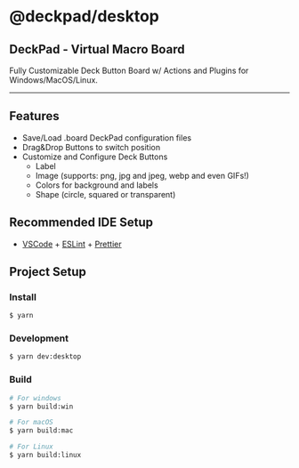 # @deckpad/desktop

## DeckPad - Virtual Macro Board

Fully Customizable Deck Button Board w/ Actions and Plugins for Windows/MacOS/Linux.

---

## Features

- Save/Load .board DeckPad configuration files
- Drag&Drop Buttons to switch position
- Customize and Configure Deck Buttons
  - Label
  - Image (supports: png, jpg and jpeg, webp and even GIFs!)
  - Colors for background and labels
  - Shape (circle, squared or transparent)

## Recommended IDE Setup

- [VSCode](https://code.visualstudio.com/) + [ESLint](https://marketplace.visualstudio.com/items?itemName=dbaeumer.vscode-eslint) + [Prettier](https://marketplace.visualstudio.com/items?itemName=esbenp.prettier-vscode)

## Project Setup

### Install

```bash
$ yarn
```

### Development

```bash
$ yarn dev:desktop
```

### Build

```bash
# For windows
$ yarn build:win

# For macOS
$ yarn build:mac

# For Linux
$ yarn build:linux
```
